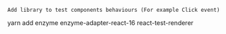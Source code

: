 ```
Add library to test components behaviours (For example Click event)
```

yarn add enzyme enzyme-adapter-react-16 react-test-renderer